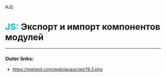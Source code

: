 #JS
# <font color="#00b0f0">JS:</font> Экспорт и импорт компонентов модулей
---
### Outer links:
- https://metanit.com/web/javascript/19.3.php